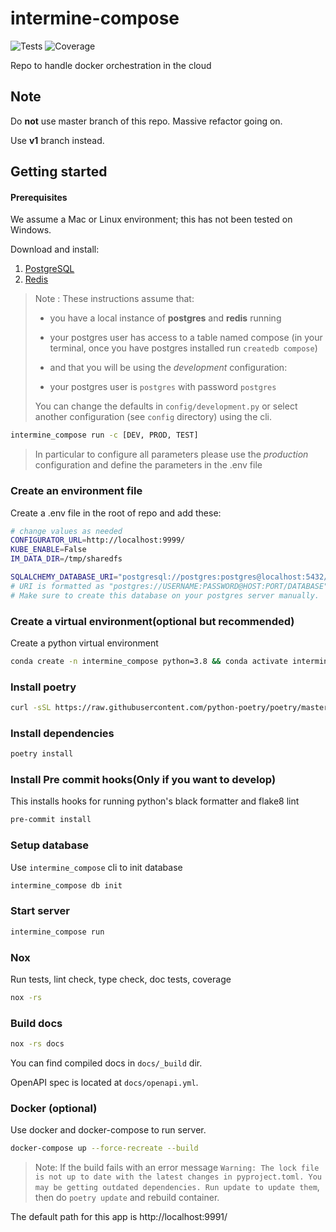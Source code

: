 # intermine-compose

![Tests](https://github.com/intermine/intermine_compose/workflows/Tests/badge.svg)
![Coverage](https://github.com/intermine/intermine_compose/workflows/Coverage/badge.svg)


Repo to handle docker orchestration in the cloud

 ## **Note**

 Do **not** use master branch of this repo. Massive refactor going on.

Use **v1** branch instead.

## Getting started

#### Prerequisites

We assume a Mac or Linux environment; this has not been tested on Windows.

Download and install:

1. [PostgreSQL](https://www.postgresql.org/download/)
2. [Redis](https://redis.io/download)

> Note : These instructions assume that:
>- you have a local instance of **postgres** and **redis** running
>- your postgres user has access to a table named compose (in your terminal, once you have postgres installed run `createdb compose`)
>
>- and that you will be using the *development* configuration:
>- your postgres user is `postgres` with password `postgres`
>
> You can change the defaults in `config/development.py` or select another configuration (see `config` directory) using the cli.
```bash
intermine_compose run -c [DEV, PROD, TEST]
```
>
> In particular to configure all parameters please use the *production* configuration and define the parameters in the .env file

### Create an environment file
Create a .env file in the root of repo and add these:
```bash
# change values as needed
CONFIGURATOR_URL=http://localhost:9999/
KUBE_ENABLE=False
IM_DATA_DIR=/tmp/sharedfs

SQLALCHEMY_DATABASE_URI="postgresql://postgres:postgres@localhost:5432/compose"
# URI is formatted as "postgres://USERNAME:PASSWORD@HOST:PORT/DATABASE"
# Make sure to create this database on your postgres server manually.
```

### Create a virtual environment(optional but recommended)
Create a python virtual environment
```bash
conda create -n intermine_compose python=3.8 && conda activate intermine_compose
```

### Install poetry

```bash
curl -sSL https://raw.githubusercontent.com/python-poetry/poetry/master/get-poetry.py | python
```

### Install dependencies
```bash
poetry install
```

### Install Pre commit hooks(Only if you want to develop)

This installs hooks for running python's black formatter and flake8 lint

```bash
pre-commit install
```

### Setup database

Use `intermine_compose` cli to init database

```bash
intermine_compose db init
```

### Start server

```bash
intermine_compose run
```

### Nox

Run tests, lint check, type check, doc tests, coverage
```bash
nox -rs
```

### Build docs
```bash
nox -rs docs
```

You can find compiled docs in `docs/_build` dir.

OpenAPI spec is located at `docs/openapi.yml`.

### Docker (optional)

Use docker and docker-compose to run server.

```bash
docker-compose up --force-recreate --build
```

> Note: If the build fails with an error message `Warning: The lock file is not up to date with the latest changes in pyproject.toml. You may be getting outdated dependencies. Run update to update them`, then do `poetry update` and rebuild container.

The default path for this app is http://localhost:9991/
